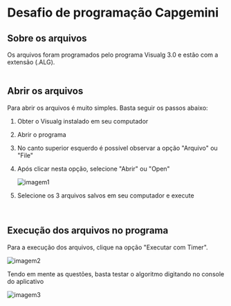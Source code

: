 # Desafio de programação Capgemini

## Sobre os arquivos
  Os arquivos foram programados pelo programa Visualg 3.0 e estão com a extensão (.ALG).
<br>
<br>

## Abrir os arquivos
  Para abrir os arquivos é muito simples. Basta seguir os passos abaixo:
1. Obter o Visualg instalado em seu computador
2. Abrir o programa
3. No canto superior esquerdo é possível observar a opção "Arquivo" ou "File"
4. Após clicar nesta opção, selecione "Abrir" ou "Open"

    ![imagem1](https://github.com/crisTparm/imagens/blob/main/imagem1.png)

5. Selecione os 3 arquivos salvos em seu computador e execute
<br>

## Execução dos arquivos no programa
  Para a execução dos arquivos, clique na opção "Executar com Timer".
 
   ![imagem2](https://github.com/crisTparm/imagens/blob/main/imagem2.png)
  
  Tendo em mente as questões, basta testar o algoritmo digitando no console do aplicativo

   ![imagem3](https://github.com/crisTparm/imagens/blob/main/imagem3.png)

